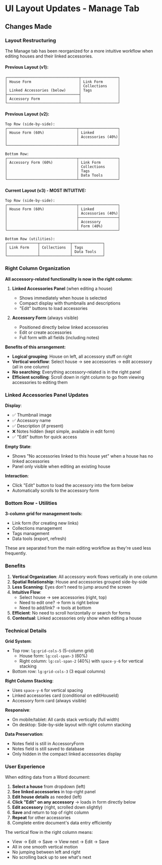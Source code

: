 # UI Layout Updates - Manage Tab

## Changes Made

### Layout Restructuring

The Manage tab has been reorganized for a more intuitive workflow when editing houses and their linked accessories.

#### Previous Layout (v1):
```
┌─────────────────────────────────┬─────────────────┐
│ House Form                      │ Link Form       │
│                                 │ Collections     │
│ Linked Accessories (below)      │ Tags            │
├─────────────────────────────────┤                 │
│ Accessory Form                  │                 │
└─────────────────────────────────┴─────────────────┘
```

#### Previous Layout (v2):
```
Top Row (side-by-side):
┌────────────────────────────────┬──────────────────┐
│ House Form (60%)               │ Linked           │
│                                │ Accessories (40%)│
│                                │                  │
└────────────────────────────────┴──────────────────┘

Bottom Row:
┌────────────────────────────────┬──────────────────┐
│ Accessory Form (60%)           │ Link Form        │
│                                │ Collections      │
│                                │ Tags             │
│                                │ Data Tools       │
└────────────────────────────────┴──────────────────┘
```

#### Current Layout (v3) - MOST INTUITIVE:
```
Top Row (side-by-side):
┌────────────────────────────────┬──────────────────┐
│ House Form (60%)               │ Linked           │
│                                │ Accessories (40%)│
│                                ├──────────────────┤
│                                │ Accessory        │
│                                │ Form (40%)       │
└────────────────────────────────┴──────────────────┘

Bottom Row (utilities):
┌──────────────┬──────────────┬──────────────┐
│ Link Form    │ Collections  │ Tags         │
│              │              │ Data Tools   │
└──────────────┴──────────────┴──────────────┘
```

### Right Column Organization

**All accessory-related functionality is now in the right column:**

1. **Linked Accessories Panel** (when editing a house)
   - Shows immediately when house is selected
   - Compact display with thumbnails and descriptions
   - "Edit" buttons to load accessories

2. **Accessory Form** (always visible)
   - Positioned directly below linked accessories
   - Edit or create accessories
   - Full form with all fields (including notes)

**Benefits of this arrangement:**
- **Logical grouping**: House on left, all accessory stuff on right
- **Vertical workflow**: Select house → see accessories → edit accessory (all in one column)
- **No searching**: Everything accessory-related is in the right panel
- **Efficient scrolling**: Scroll down in right column to go from viewing accessories to editing them

### Linked Accessories Panel Updates

**Display**:
- ✅ Thumbnail image
- ✅ Accessory name
- ✅ Description (if present)
- ❌ Notes hidden (kept simple, available in edit form)
- ✅ "Edit" button for quick access

**Empty State**: 
- Shows "No accessories linked to this house yet" when a house has no linked accessories
- Panel only visible when editing an existing house

**Interaction**:
- Click "Edit" button to load the accessory into the form below
- Automatically scrolls to the accessory form

### Bottom Row - Utilities

**3-column grid for management tools:**
- Link form (for creating new links)
- Collections management
- Tags management
- Data tools (export, refresh)

These are separated from the main editing workflow as they're used less frequently.

### Benefits

1. **Vertical Organization**: All accessory work flows vertically in one column
2. **Spatial Relationship**: House and accessories grouped side-by-side
3. **Less Scanning**: Eyes don't need to jump around the screen
4. **Intuitive Flow**: 
   - Select house → see accessories (right, top)
   - Need to edit one? → form is right below
   - Need to add/link? → tools at bottom
5. **Efficient**: No need to scroll horizontally or search for forms
6. **Contextual**: Linked accessories only show when editing a house

### Technical Details

**Grid System**: 
- Top row: `lg:grid-cols-5` (5-column grid)
  - House form: `lg:col-span-3` (60%)
  - Right column: `lg:col-span-2` (40%) with `space-y-6` for vertical stacking
- Bottom row: `lg:grid-cols-3` (3 equal columns)

**Right Column Stacking**:
- Uses `space-y-6` for vertical spacing
- Linked accessories card (conditional on editHouseId)
- Accessory form card (always visible)

**Responsive**: 
- On mobile/tablet: All cards stack vertically (full width)
- On desktop: Side-by-side layout with right column stacking

**Data Preservation**:
- Notes field is still in AccessoryForm
- Notes field is still saved to database
- Only hidden in the compact linked accessories display

### User Experience

When editing data from a Word document:

1. **Select a house** from dropdown (left)
2. **See linked accessories** in top-right panel
3. **Edit house details** as needed (left)
4. **Click "Edit" on any accessory** → loads in form directly below
5. **Edit accessory** (right, scrolled down slightly)
6. **Save** and return to top of right column
7. **Repeat** for other accessories
8. Complete entire document's data entry efficiently

The vertical flow in the right column means:
- View → Edit → Save → View next → Edit → Save
- All in one smooth vertical motion
- No jumping between left and right
- No scrolling back up to see what's next
